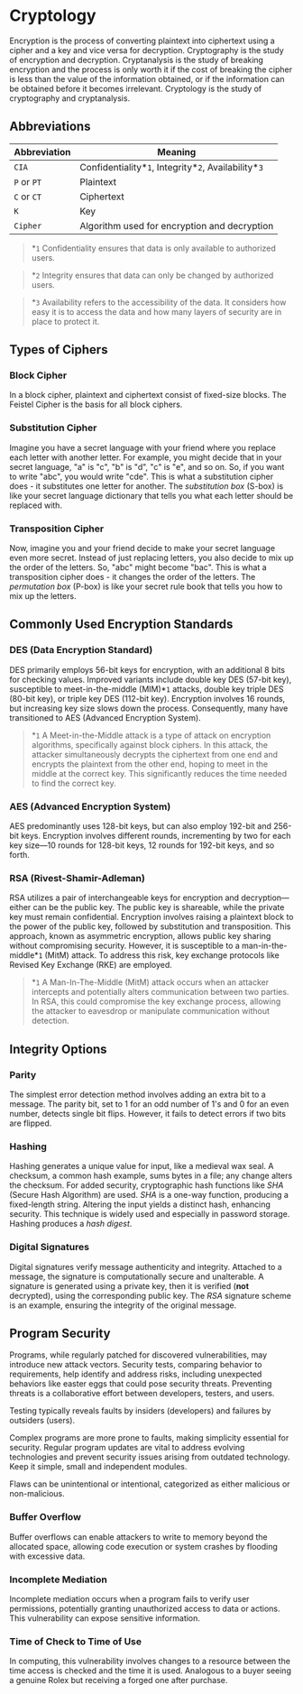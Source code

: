 # Cryptology

Encryption is the process of converting plaintext into ciphertext using a cipher and a key and vice versa for decryption. Cryptography is the study of encryption and decryption. Cryptanalysis is the study of breaking encryption and the process is only worth it if the cost of breaking the cipher is less than the value of the information obtained, or if the information can be obtained before it becomes irrelevant. Cryptology is the study of cryptography and cryptanalysis.

## Abbreviations

| Abbreviation | Meaning                                                 |
| ------------ | ------------------------------------------------------- |
| `CIA`        | Confidentiality\*`1`, Integrity\*`2`, Availability\*`3` |
| `P` or `PT`  | Plaintext                                               |
| `C` or `CT`  | Ciphertext                                              |
| `K`          | Key                                                     |
| `Cipher`     | Algorithm used for encryption and decryption            |

> \*`1` Confidentiality ensures that data is only available to authorized users.

> \*`2` Integrity ensures that data can only be changed by authorized users.

> \*`3` Availability refers to the accessibility of the data. It considers how easy it is to access the data and how many layers of security are in place to protect it.

## Types of Ciphers

### Block Cipher

In a block cipher, plaintext and ciphertext consist of fixed-size blocks. The Feistel Cipher is the basis for all block ciphers.

### Substitution Cipher

Imagine you have a secret language with your friend where you replace each letter with another letter. For example, you might decide that in your secret language, "a" is "c", "b" is "d", "c" is "e", and so on. So, if you want to write "abc", you would write "cde". This is what a substitution cipher does - it substitutes one letter for another. The _substitution box_ (S-box) is like your secret language dictionary that tells you what each letter should be replaced with.

### Transposition Cipher

Now, imagine you and your friend decide to make your secret language even more secret. Instead of just replacing letters, you also decide to mix up the order of the letters. So, "abc" might become "bac". This is what a transposition cipher does - it changes the order of the letters. The _permutation box_ (P-box) is like your secret rule book that tells you how to mix up the letters.

## Commonly Used Encryption Standards

### DES (Data Encryption Standard)

DES primarily employs 56-bit keys for encryption, with an additional 8 bits for checking values. Improved variants include double key DES (57-bit key), susceptible to meet-in-the-middle (MIM)\*`1` attacks, double key triple DES (80-bit key), or triple key DES (112-bit key). Encryption involves 16 rounds, but increasing key size slows down the process. Consequently, many have transitioned to AES (Advanced Encryption System).

> \*`1` A Meet-in-the-Middle attack is a type of attack on encryption algorithms, specifically against block ciphers. In this attack, the attacker simultaneously decrypts the ciphertext from one end and encrypts the plaintext from the other end, hoping to meet in the middle at the correct key. This significantly reduces the time needed to find the correct key.

### AES (Advanced Encryption System)

AES predominantly uses 128-bit keys, but can also employ 192-bit and 256-bit keys. Encryption involves different rounds, incrementing by two for each key size—10 rounds for 128-bit keys, 12 rounds for 192-bit keys, and so forth.

### RSA (Rivest-Shamir-Adleman)

RSA utilizes a pair of interchangeable keys for encryption and decryption—either can be the public key. The public key is shareable, while the private key must remain confidential. Encryption involves raising a plaintext block to the power of the public key, followed by substitution and transposition. This approach, known as asymmetric encryption, allows public key sharing without compromising security. However, it is susceptible to a man-in-the-middle\*`1` (MitM) attack. To address this risk, key exchange protocols like Revised Key Exchange (RKE) are employed.

> \*`1` A Man-In-The-Middle (MitM) attack occurs when an attacker intercepts and potentially alters communication between two parties. In RSA, this could compromise the key exchange process, allowing the attacker to eavesdrop or manipulate communication without detection.

## Integrity Options

### Parity

The simplest error detection method involves adding an extra bit to a message. The parity bit, set to 1 for an odd number of 1's and 0 for an even number, detects single bit flips. However, it fails to detect errors if two bits are flipped.

### Hashing

Hashing generates a unique value for input, like a medieval wax seal. A checksum, a common hash example, sums bytes in a file; any change alters the checksum. For added security, cryptographic hash functions like _SHA_ (Secure Hash Algorithm) are used. _SHA_ is a one-way function, producing a fixed-length string. Altering the input yields a distinct hash, enhancing security. This technique is widely used and especially in password storage. Hashing produces a _hash digest_.

### Digital Signatures

Digital signatures verify message authenticity and integrity. Attached to a message, the signature is computationally secure and unalterable. A signature is generated using a private key, then it is verified (**not** decrypted), using the corresponding public key. The _RSA_ signature scheme is an example, ensuring the integrity of the original message.

## Program Security

Programs, while regularly patched for discovered vulnerabilities, may introduce new attack vectors. Security tests, comparing behavior to requirements, help identify and address risks, including unexpected behaviors like easter eggs that could pose security threats. Preventing threats is a collaborative effort between developers, testers, and users.

Testing typically reveals faults by insiders (developers) and failures by outsiders (users).

Complex programs are more prone to faults, making simplicity essential for security. Regular program updates are vital to address evolving technologies and prevent security issues arising from outdated technology. Keep it simple, small and independent modules.

Flaws can be unintentional or intentional, categorized as either malicious or non-malicious.

### Buffer Overflow

Buffer overflows can enable attackers to write to memory beyond the allocated space, allowing code execution or system crashes by flooding with excessive data.

### Incomplete Mediation

Incomplete mediation occurs when a program fails to verify user permissions, potentially granting unauthorized access to data or actions. This vulnerability can expose sensitive information.

### Time of Check to Time of Use

In computing, this vulnerability involves changes to a resource between the time access is checked and the time it is used. Analogous to a buyer seeing a genuine Rolex but receiving a forged one after purchase.
